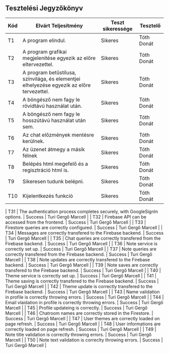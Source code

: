 ## Tesztelési Jegyzőkönyv

 Kód | Elvárt Teljesítmény | Teszt sikeressége | Tesztelő |
| --- | ----------- | ----------- | ----------- |
| T1 | A program elindul. | Sikeres | Tóth Donát |
| T2 | A program grafikai megjelenítése egyezik az előre eltervezettel. | Sikeres | Tóth Donát |
| T3 | A program betűstílusa, színvilága, és elementjei elhelyezése egyezik az előre tervezettel. | Sikeres | Tóth Donát |
| T4 | A böngésző nem fagy le rövidtávú használat után. | Sikeres | Tóth Donát |
| T5 | A böngésző nem fagy le hosszútávú használat után sem. | Sikeres | Tóth Donát|
| T6 | Az chat előzmények mentésre kerülnek. | Sikeres | Tóth Donát|
| T7 | Az üzenet átmegy a másik félnek  | Sikeres | Tóth Donát |
| T8 | Belépés html megefelő és a regisztráció html is. | Sikeres | Tóth Donát|
| T9 | Sikeresen tudunk belépni. | Sikeres | Tóth Donát |
| T10 | Kijelentkezés funkció | Sikeres | Tóth Donát |

| T31 | The authentication process completes securely, with GoogleSignIn options. | Success | Turi Gergő Marcell |
| T32 | Firebase API can be accessed from the frontend. | Success | Turi Gergő Marcell |
| T33 | Firestore queries are correctly configured. | Success | Turi Gergő Marcell |
| T34 | Messages are correctly transfered to the Firebase backend. | Success | Turi Gergő Marcell |
| T35 | Chat queries are correctly transfered from the Firebase backend. | Success | Turi Gergő Marcell |
| T36 | Note service is correctly set up. | Success | Turi Gergő Marcell |
| T37 | Note queries are correctly transfered from the Firebase backend. | Success | Turi Gergő Marcell |
| T38 | Note updates are correctly transfered to the Firebase backend. | Success | Turi Gergő Marcell |
| T39 | Note saves are correctly transfered to the Firebase backend. | Success | Turi Gergő Marcell |
| T40 | Theme service is correctly set up. | Success | Turi Gergő Marcell |
| T41 | Theme saving is correctly transfered to the Firebase backend. | Success | Turi Gergő Marcell |
| T42 | Theme update is correctly transfered to the Firebase backend. | Success | Turi Gergő Marcell |
| T43 | Name validation in profile is correctly throwing errors. | Success | Turi Gergő Marcell |
| T44 | Email vlaidation in profile is correctly throwing errors. | Success | Turi Gergő Marcell |
| T45 | Profile updateing is correctly.  | Success | Turi Gergő Marcell |
| T46 | Chatroom names are correctly stored in the Firestore. | Success | Turi Gergő Marcell |
| T47 | User themes are correctly loaded on page refresh. | Success | Turi Gergő Marcell |
| T48 | User informations are correctly loaded on page refresh. | Success | Turi Gergő Marcell |
| T49 | Note title validation is correctly throwing errors. | Success | Turi Gergő Marcell |
| T50 | Note text validation is correclty throwing errors. | Success | Turi Gergő Marcell |


